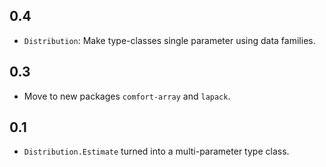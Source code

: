 ## 0.4

* `Distribution`: Make type-classes single parameter using data families.

## 0.3

* Move to new packages `comfort-array` and `lapack`.

## 0.1

* `Distribution.Estimate` turned into a multi-parameter type class.
